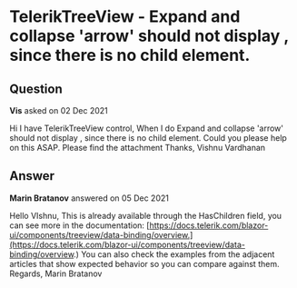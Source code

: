 # TelerikTreeView - Expand and collapse 'arrow' should not display , since there is no child element.

## Question

**Vis** asked on 02 Dec 2021

Hi I have TelerikTreeView control, When I do Expand and collapse 'arrow' should not display , since there is no child element. Could you please help on this ASAP. Please find the attachment Thanks, Vishnu Vardhanan

## Answer

**Marin Bratanov** answered on 05 Dec 2021

Hello VIshnu, This is already available through the HasChildren field, you can see more in the documentation: [https://docs.telerik.com/blazor-ui/components/treeview/data-binding/overview.](https://docs.telerik.com/blazor-ui/components/treeview/data-binding/overview.) You can also check the examples from the adjacent articles that show expected behavior so you can compare against them. Regards, Marin Bratanov
